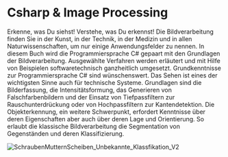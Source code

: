 # Csharp & Image Processing

Erkenne, was Du siehst! Verstehe, was Du erkennst!
Die Bildverarbeitung finden Sie in der Kunst, in der Technik, in der Medizin und in allen Naturwissenschaften, um nur einige Anwendungsfelder zu nennen.
In diesem Buch wird die Programmiersprache C# gepaart mit den Grundlagen der Bildverarbeitung. Ausgewählte Verfahren werden erläutert und mit Hilfe von Beispielen softwaretechnisch ganzheitlich umgesetzt. Grundkenntnisse zur Programmiersprache C# sind wünschenswert.
Das Sehen ist eines der wichtigsten Sinne auch für technische Systeme. Grundlagen sind die Bilderfassung, die Intensitätsformung, das Generieren von Falschfarbenbildern und der Einsatz von Tiefpassfiltern zur Rauschunterdrückung oder von Hochpassfiltern zur Kantendetektion.
Die Objekterkennung, ein weitere Schwerpunkt, erfordert Kenntnisse über deren Eigenschaften aber auch über deren Lage und Orientierung. So erlaubt die klassische Bildverarbeitung die Segmentation von Gegenständen und deren Klassifizierung.

![SchraubenMutternScheiben_Unbekannte_Klassfikation_V2](https://user-images.githubusercontent.com/98899060/219943836-e05819a6-2079-4349-894b-888dd9768272.png)
